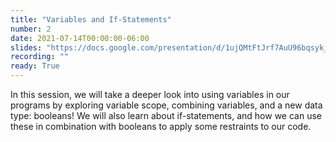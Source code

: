 ```yaml
---
title: "Variables and If-Statements"
number: 2
date: 2021-07-14T00:00:00-06:00
slides: "https://docs.google.com/presentation/d/1ujQMtFtJrf7AuU96bqsyk_cj1OoxgfP1GTqFy7Nq9iA/edit?usp=sharing"
recording: ""
ready: True
---
```


In this session, we will take a deeper look into using variables in our programs by exploring variable scope, combining variables, and a new data type: booleans! We will also learn about if-statements, and how we can use these in combination with booleans to apply some restraints to our code.